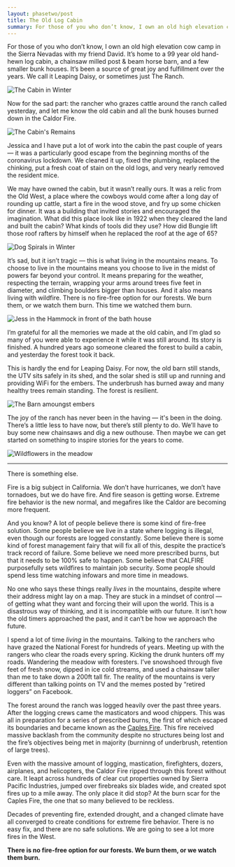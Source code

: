 ```yaml
---
layout: phasetwo/post
title: The Old Log Cabin
summary: For those of you who don’t know, I own an old high elevation cow camp in the Sierra Nevadas with my friend David. It’s home to a 99 year old hand-hewn log cabin, a chainsaw milled post & beam horse barn, and a few smaller bunk houses. It’s been a source of great joy and fulfillment over the years. We call it Leaping Daisy, or sometimes just The Ranch.
---
```


For those of you who don’t know, I own an old high elevation cow camp in the Sierra Nevadas with my friend David. It’s home to a 99 year old hand-hewn log cabin, a chainsaw milled post & beam horse barn, and a few smaller bunk houses. It’s been a source of great joy and fulfillment over the years. We call it Leaping Daisy, or sometimes just The Ranch.

![The Cabin in Winter](http://assets.warpspire.com/images/the-old-log-cabin/cabin-in-winter.jpg)

Now for the sad part: the rancher who grazes cattle around the ranch called yesterday, and let me know the old cabin and all the bunk houses burned down in the Caldor Fire.

![The Cabin's Remains](http://assets.warpspire.com/images/the-old-log-cabin/cabin-remains.png)

Jessica and I have put a lot of work into the cabin the past couple of years — it was a particularly good escape from the beginning months of the coronavirus lockdown. We cleaned it up, fixed the plumbing, replaced the chinking, put a fresh coat of stain on the old logs, and very nearly removed the resident mice.

We may have owned the cabin, but it wasn’t really ours. It was a relic from the Old West, a place where the cowboys would come after a long day of rounding up cattle, start a fire in the wood stove, and fry up some chicken for dinner. It was a building that invited stories and encouraged the imagination. What did this place look like in 1922 when they cleared the land and built the cabin? What kinds of tools did they use? How did Bungie lift those roof rafters by himself when he replaced the roof at the age of 65?

![Dog Spirals in Winter](http://assets.warpspire.com/images/the-old-log-cabin/dog-spirals.gif)

It’s sad, but it isn’t tragic — this is what living in the mountains means. To choose to live in the mountains means you choose to live in the midst of powers far beyond your control. It means preparing for the weather, respecting the terrain, wrapping your arms around trees five feet in diameter, and climbing boulders bigger than houses. And it also means living with wildfire. There is no fire-free option for our forests. We burn them, or we watch them burn. This time we watched them burn.

![Jess in the Hammock in front  of the bath house](http://assets.warpspire.com/images/the-old-log-cabin/jess-in-hammock.jpg)

I’m grateful for all the memories we made at the old cabin, and I’m glad so many of you were able to experience it while it was still around. Its story is finished. A hundred years ago someone cleared the forest to build a cabin, and yesterday the forest took it back.

This is hardly the end for Leaping Daisy. For now, the old barn still stands, the UTV sits safely in its shed, and the solar shed is still up and running and providing WiFi for the embers. The underbrush has burned away and many healthy trees remain standing. The forest is resilient.

![The Barn amoungst embers](http://assets.warpspire.com/images/the-old-log-cabin/barn-remains.png)

The joy of the ranch has never been in the having — it's been in the doing. There’s a little less to have now, but there’s still plenty to do. We’ll have to buy some new chainsaws and dig a new outhouse. Then maybe we can get started on something to inspire stories for the years to come.

![Wildflowers in the meadow](http://assets.warpspire.com/images/the-old-log-cabin/meadow.jpg)

----

There is something else.

Fire is a big subject in California. We don’t have hurricanes, we don’t have tornadoes, but we do have fire. And fire season is getting worse. Extreme fire behavior is the new normal, and megafires like the Caldor are becoming more frequent.

And you know? A lot of people believe there is some kind of fire-free solution. Some people believe we live in a state where logging is illegal, even though our forests are logged constantly. Some believe there is some kind of forest management fairy that will fix all of this, despite the practice’s track record of failure. Some believe we need more prescribed burns, but that it needs to be 100% safe to happen. Some believe that CALFIRE purposefully sets wildfires to maintain job security. Some people should spend less time watching infowars and more time in meadows.

No one who says these things really *lives* in the mountains, despite where their address might lay on a map. They are stuck in a mindset of control — of getting what they want and forcing their will upon the world. This is a disastrous way of thinking, and it is incompatible with our future. It isn’t how the old timers approached the past, and it can’t be how we approach the future.

I spend a lot of time *living* in the mountains. Talking to the ranchers who have grazed the National Forest for hundreds of years. Meeting up with the rangers who clear the roads every spring. Kicking the drunk hunters off my roads. Wandering the meadow with foresters. I’ve snowshoed through five feet of fresh snow, dipped in ice cold streams, and used a chainsaw taller than me to take down a 200ft tall fir. The reality of the mountains is very different than talking points on TV and the memes posted by “retired loggers” on Facebook.

The forest around the ranch was logged heavily over the past three years. After the logging crews came the masticators and wood chippers. This was all in preparation for a series of prescribed burns, the first of which escaped its boundaries and became known as the [Caples Fire](https://inciweb.nwcg.gov/incident/6622/). This fire received massive backlash from the community despite no structures being lost and the fire’s objectives being met in majority (burninng of underbrush, retention of large trees).

Even with the massive amount of logging, mastication, firefighters, dozers, airplanes, and helicopters, the Caldor Fire ripped through this forest without care. It leapt across hundreds of clear cut properties owned by Sierra Pacific Industries, jumped over firebreaks six blades wide, and created spot fires up to a mile away. The only place it did stop? At the burn scar for the Caples Fire, the one that so many believed to be reckless.

Decades of preventing fire, extended drought, and a changed climate have all converged to create conditions for extreme fire behavior. There is no easy fix, and there are no safe solutions. We are going to see a lot more fires in the West.

**There is no fire-free option for our forests. We burn them, or we watch them burn.**

